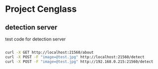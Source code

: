 # Project Cenglass

## detection server 

test code for detection server

```bash

curl -X GET http://localhost:21560/about 
curl -X POST -F "image=@test.jpg" http://localhost:21560/detect
curl -X POST -F "image=@test.jpg" http://192.168.0.215:21560/detect

```